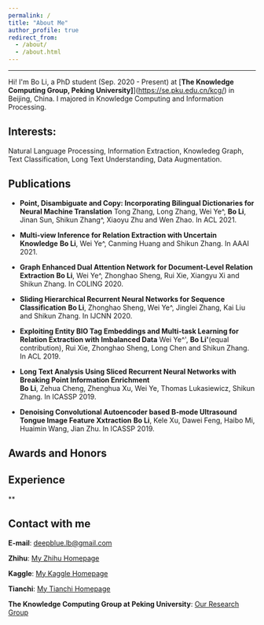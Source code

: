```yaml
---
permalink: /
title: "About Me"
author_profile: true
redirect_from: 
  - /about/
  - /about.html
---
```


------
Hi! I'm Bo Li, a PhD student (Sep. 2020 - Present) at [**The Knowledge Computing Group, Peking University]**](https://se.pku.edu.cn/kcg/) in Beijing, China. I majored in Knowledge Computing and Information Processing. 

**Interests:** 
------
Natural Language Processing, Information Extraction, Knowledeg Graph, Text Classification, Long Text Understanding, Data Augmentation. 

**Publications**
------
* **Point, Disambiguate and Copy: Incorporating Bilingual Dictionaries for Neural Machine Translation** 
Tong Zhang, Long Zhang, Wei Ye^, **Bo Li**, Jinan Sun, Shikun Zhang^, Xiaoyu Zhu and Wen Zhao. In ACL 2021. 

* **Multi-view Inference for Relation Extraction with Uncertain Knowledge** 
**Bo Li**, Wei Ye^, Canming Huang and Shikun Zhang. In AAAI 2021.

* **Graph Enhanced Dual Attention Network for Document-Level Relation Extraction** 
**Bo Li**, Wei Ye^, Zhonghao Sheng, Rui Xie, Xiangyu Xi and Shikun Zhang. In COLING 2020.

* **Sliding Hierarchical Recurrent Neural Networks for Sequence Classification** 
**Bo Li**, Zhonghao Sheng, Wei Ye^, Jinglei Zhang, Kai Liu and Shikun Zhang. In IJCNN 2020.

* **Exploiting Entity BIO Tag Embeddings and Multi-task Learning for Relation Extraction with Imbalanced Data** 
Wei Ye^', **Bo Li'**(equal contribution), Rui Xie, Zhonghao Sheng, Long Chen and Shikun Zhang.  In ACL 2019.

* **Long Text Analysis Using Sliced Recurrent Neural Networks with Breaking Point Information Enrichment**  
**Bo Li**, Zehua Cheng, Zhenghua Xu, Wei Ye, Thomas Lukasiewicz, Shikun Zhang. In ICASSP 2019.

* **Denoising Convolutional Autoencoder based B-mode Ultrasound Tongue Image Feature Xxtraction**
**Bo Li**, Kele Xu, Dawei Feng, Haibo Mi, Huaimin Wang, Jian Zhu. In ICASSP 2019.


**Awards and Honors**
------

**Experience**
------

**


Contact with me
------
**E-mail**: deepblue.lb@gmail.com  

**Zhihu**: [My Zhihu Homepage](https://www.zhihu.com/people/bob-8-99-69/activities)

**Kaggle**: [My Kaggle Homepage](https://www.kaggle.com/buptbob)

**Tianchi**: [My Tianchi Homepage](https://tianchi.aliyun.com/home/science/scienceDetail?spm=5176.12922503.0.0.2b5b2c8eC8HI99&userId=1095279125639)

**The Knowledge Computing Group at Peking University**: [Our Research Group](https://se.pku.edu.cn/kcg/)